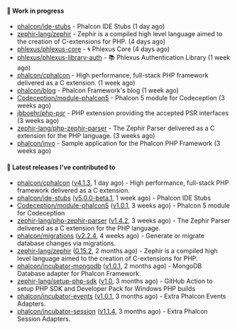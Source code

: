 #### :wrench: Work in progress

- [phalcon/ide-stubs](https://github.com/phalcon/ide-stubs) - Phalcon IDE Stubs (1 day ago)
- [zephir-lang/zephir](https://github.com/zephir-lang/zephir) - Zephir is a compiled high level language aimed to the creation of C-extensions for PHP. (4 days ago)
- [phlexus/phlexus-core](https://github.com/phlexus/phlexus-core) - :cyclone: Phlexus Core (4 days ago)
- [phlexus/phlexus-library-auth](https://github.com/phlexus/phlexus-library-auth) - :books: Phlexus Authentication Library (1 week ago)
- [phalcon/cphalcon](https://github.com/phalcon/cphalcon) - High performance, full-stack PHP framework delivered as a C extension. (1 week ago)
- [phalcon/blog](https://github.com/phalcon/blog) - Phalcon Framework&#39;s blog (1 week ago)
- [Codeception/module-phalcon5](https://github.com/Codeception/module-phalcon5) - Phalcon 5 module for Codeception (3 weeks ago)
- [jbboehr/php-psr](https://github.com/jbboehr/php-psr) - PHP extension providing the accepted PSR interfaces (3 weeks ago)
- [zephir-lang/php-zephir-parser](https://github.com/zephir-lang/php-zephir-parser) - The Zephir Parser delivered as a C extension for the PHP language. (3 weeks ago)
- [phalcon/invo](https://github.com/phalcon/invo) - Sample application for the Phalcon PHP Framework (3 weeks ago)

#### :pushpin: Latest releases I've contributed to

- [phalcon/cphalcon](https://github.com/phalcon/cphalcon) ([v4.1.3](https://github.com/phalcon/cphalcon/releases/tag/v4.1.3), 1 day ago) - High performance, full-stack PHP framework delivered as a C extension.
- [phalcon/ide-stubs](https://github.com/phalcon/ide-stubs) ([v5.0.0-beta.1](https://github.com/phalcon/ide-stubs/releases/tag/v5.0.0-beta.1), 1 week ago) - Phalcon IDE Stubs
- [Codeception/module-phalcon5](https://github.com/Codeception/module-phalcon5) ([v1.0.1](https://github.com/Codeception/module-phalcon5/releases/tag/v1.0.1), 3 weeks ago) - Phalcon 5 module for Codeception
- [zephir-lang/php-zephir-parser](https://github.com/zephir-lang/php-zephir-parser) ([v1.4.2](https://github.com/zephir-lang/php-zephir-parser/releases/tag/v1.4.2), 3 weeks ago) - The Zephir Parser delivered as a C extension for the PHP language.
- [phalcon/migrations](https://github.com/phalcon/migrations) ([v2.2.4](https://github.com/phalcon/migrations/releases/tag/v2.2.4), 4 weeks ago) - Generate or migrate database changes via migrations.
- [zephir-lang/zephir](https://github.com/zephir-lang/zephir) ([0.15.2](https://github.com/zephir-lang/zephir/releases/tag/0.15.2), 2 months ago) - Zephir is a compiled high level language aimed to the creation of C-extensions for PHP.
- [phalcon/incubator-mongodb](https://github.com/phalcon/incubator-mongodb) ([v1.0.1](https://github.com/phalcon/incubator-mongodb/releases/tag/v1.0.1), 2 months ago) - MongoDB Database adapter for Phalcon Framework.
- [zephir-lang/setup-php-sdk](https://github.com/zephir-lang/setup-php-sdk) ([v1.0](https://github.com/zephir-lang/setup-php-sdk/releases/tag/v1.0), 3 months ago) - GitHub Action to setup PHP SDK and Developer Pack for Windows PHP builds
- [phalcon/incubator-events](https://github.com/phalcon/incubator-events) ([v1.0.1](https://github.com/phalcon/incubator-events/releases/tag/v1.0.1), 3 months ago) - Extra Phalcon Events Adapters.
- [phalcon/incubator-session](https://github.com/phalcon/incubator-session) ([v1.1.4](https://github.com/phalcon/incubator-session/releases/tag/v1.1.4), 3 months ago) - Extra Phalcon Session Adapters.
